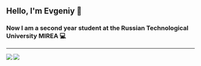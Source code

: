 ## Hello, I'm Evgeniy :wave:
### Now I am a second year student at the Russian Technological University MIREA :computer:
----

<a href="https://github.com/anuraghazra/github-readme-stats">
  <img align="left" src="https://github-readme-stats.vercel.app/api?username=shach1&rank_icon=github&show_icons=true&card_width=300" />
</a>
<a href="https://github.com/anuraghazra/convoychat">
  <img align="left" src="https://github-readme-stats.vercel.app/api/top-langs?username=shach1&layout=compact&langs_count=8&card_width=300" />
</a>
